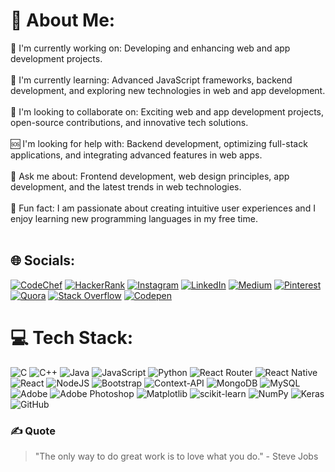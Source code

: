 # 💫 About Me:

🔭 I'm currently working on:  Developing and enhancing web and app development projects.<br><br>🌱 I'm currently learning: Advanced JavaScript frameworks, backend development, and exploring new technologies in web and app development.<br><br>🤝 I'm looking to collaborate on: Exciting web and app development projects, open-source contributions, and innovative tech solutions.<br><br>🆘 I'm looking for help with: Backend development, optimizing full-stack applications, and integrating advanced features in web apps.<br><br>💬 Ask me about: Frontend development, web design principles, app development, and the latest trends in web technologies.<br><br>🎉 Fun fact: I am passionate about creating intuitive user experiences and I enjoy learning new programming languages in my free time.<br><br>


## 🌐 Socials:
[![CodeChef](https://img.shields.io/badge/CodeChef-5B4638?style=for-the-badge&logo=codechef&logoColor=white)](https://www.codechef.com/users/aditinayak) [![HackerRank](https://img.shields.io/badge/HackerRank-2EC866?style=for-the-badge&logo=hackerrank&logoColor=white)](https://www.hackerrank.com/aditinayak1512) [![Instagram](https://img.shields.io/badge/Instagram-%23E4405F.svg?logo=Instagram&logoColor=white)](https://instagram.com/aditinayak_) [![LinkedIn](https://img.shields.io/badge/LinkedIn-%230077B5.svg?logo=linkedin&logoColor=white)](https://linkedin.com/in/nayak-aditi) [![Medium](https://img.shields.io/badge/Medium-12100E?logo=medium&logoColor=white)](https://medium.com/@aditirnayak) [![Pinterest](https://img.shields.io/badge/Pinterest-%23E60023.svg?logo=Pinterest&logoColor=white)](https://pinterest.com/aditinayak1512) [![Quora](https://img.shields.io/badge/Quora-%23B92B27.svg?logo=Quora&logoColor=white)](https://quora.com/profile/Aditi-Nayak-68) [![Stack Overflow](https://img.shields.io/badge/-Stackoverflow-FE7A16?logo=stack-overflow&logoColor=white)](https://stackoverflow.com/users/aditi-nayak) [![Codepen](https://img.shields.io/badge/Codepen-000000?style=for-the-badge&logo=codepen&logoColor=white)](https://codepen.io/aditiravindranayak) 

# 💻 Tech Stack:
![C](https://img.shields.io/badge/c-%2300599C.svg?style=for-the-badge&logo=c&logoColor=white) ![C++](https://img.shields.io/badge/c++-%2300599C.svg?style=for-the-badge&logo=c%2B%2B&logoColor=white) ![Java](https://img.shields.io/badge/java-%23ED8B00.svg?style=for-the-badge&logo=openjdk&logoColor=white) ![JavaScript](https://img.shields.io/badge/javascript-%23323330.svg?style=for-the-badge&logo=javascript&logoColor=%23F7DF1E) ![Python](https://img.shields.io/badge/python-3670A0?style=for-the-badge&logo=python&logoColor=ffdd54) ![React Router](https://img.shields.io/badge/React_Router-CA4245?style=for-the-badge&logo=react-router&logoColor=white) ![React Native](https://img.shields.io/badge/react_native-%2320232a.svg?style=for-the-badge&logo=react&logoColor=%2361DAFB) ![React](https://img.shields.io/badge/react-%2320232a.svg?style=for-the-badge&logo=react&logoColor=%2361DAFB) ![NodeJS](https://img.shields.io/badge/node.js-6DA55F?style=for-the-badge&logo=node.js&logoColor=white) ![Bootstrap](https://img.shields.io/badge/bootstrap-%238511FA.svg?style=for-the-badge&logo=bootstrap&logoColor=white) ![Context-API](https://img.shields.io/badge/Context--Api-000000?style=for-the-badge&logo=react) ![MongoDB](https://img.shields.io/badge/MongoDB-%234ea94b.svg?style=for-the-badge&logo=mongodb&logoColor=white) ![MySQL](https://img.shields.io/badge/mysql-4479A1.svg?style=for-the-badge&logo=mysql&logoColor=white) ![Adobe](https://img.shields.io/badge/adobe-%23FF0000.svg?style=for-the-badge&logo=adobe&logoColor=white) ![Adobe Photoshop](https://img.shields.io/badge/adobe%20photoshop-%2331A8FF.svg?style=for-the-badge&logo=adobe%20photoshop&logoColor=white) ![Matplotlib](https://img.shields.io/badge/Matplotlib-%23ffffff.svg?style=for-the-badge&logo=Matplotlib&logoColor=black) ![scikit-learn](https://img.shields.io/badge/scikit--learn-%23F7931E.svg?style=for-the-badge&logo=scikit-learn&logoColor=white) ![NumPy](https://img.shields.io/badge/numpy-%23013243.svg?style=for-the-badge&logo=numpy&logoColor=white) ![Keras](https://img.shields.io/badge/Keras-%23D00000.svg?style=for-the-badge&logo=Keras&logoColor=white) ![GitHub](https://img.shields.io/badge/github-%23121011.svg?style=for-the-badge&logo=github&logoColor=white)


### ✍️ Quote
> "The only way to do great work is to love what you do." - Steve Jobs



<!-- Proudly created with GPRM ( https://gprm.itsvg.in ) -->

<!--
**aditiravindranayak/aditiravindranayak** is a ✨ _special_ ✨ repository because its `README.md` (this file) appears on your GitHub profile.

Here are some ideas to get you started:

- 🔭 I’m currently working on ...
- 🌱 I’m currently learning ...
- 👯 I’m looking to collaborate on ...
- 🤔 I’m looking for help with ...
- 💬 Ask me about ...
- 📫 How to reach me: ...
- 😄 Pronouns: ...
- ⚡ Fun fact: ...
-->
